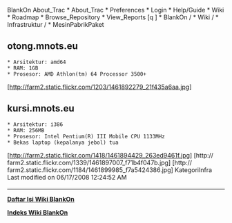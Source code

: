    BlankOn
 About_Trac
    * About_Trac
    * Preferences
    * Login
    * Help/Guide
    * Wiki
    * Roadmap
    * Browse_Repository
    * View_Reports
[q                 ]
    * BlankOn  /
    * Wiki  /
    * Infrastruktur  /
    * MesinPabrikPaket
## otong.mnots.eu
    * Arsitektur: amd64
    * RAM: 1GB
    * Prosesor: AMD Athlon(tm) 64 Processor 3500+
[http://farm2.static.flickr.com/1203/1461892279_21f435a6aa.jpg]
## kursi.mnots.eu
    * Arsitektur: i386
    * RAM: 256MB
    * Prosesor: Intel Pentium(R) III Mobile CPU 1133MHz
    * Bekas laptop (kepalanya jebol) tua
[http://farm2.static.flickr.com/1418/1461894429_263ed9461f.jpg] [http://
farm2.static.flickr.com/1339/1461897007_f71b4f047b.jpg] [http://
farm2.static.flickr.com/1184/1461899985_f7a5424386.jpg]
KategoriInfra
Last modified on 06/17/2008 12:24:52 AM
#### 
    
 
 
 
 
 
---
[**Daftar Isi Wiki BlankOn**](/DaftarIsi/README.md)
 
[**Indeks Wiki BlankOn**](/Indeks.md)
